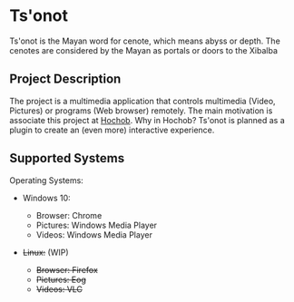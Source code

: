 # Ts'onot

Ts'onot is the Mayan word for cenote, which means abyss or depth. The cenotes are considered by the Mayan as portals or doors to the Xibalba

## Project Description

The project is a multimedia application that controls multimedia (Video, Pictures) or programs (Web browser) remotely. The main motivation is associate this project at [Hochob](https://github.com/hochob/hochob). Why in Hochob? Ts'onot is planned as a plugin to create an (even more) interactive experience.

## Supported Systems

Operating Systems:

* Windows 10:
  
  * Browser: Chrome
  * Pictures: Windows Media Player
  * Videos: Windows Media Player


* ~~Linux:~~ (WIP)

  * ~~Browser: Firefox~~
  * ~~Pictures: Eog~~
  * ~~Videos: VLC~~
  


